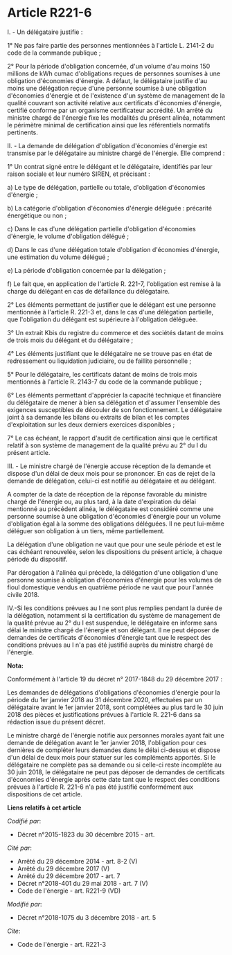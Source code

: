 # Article R221-6

I. - Un délégataire justifie :

1° Ne pas faire partie des personnes mentionnées à l'article L. 2141-2 du code de la commande publique ;

2° Pour la période d'obligation concernée, d'un volume d'au moins 150 millions de kWh cumac d'obligations reçues de personnes
soumises à une obligation d'économies d'énergie. A défaut, le délégataire justifie d'au moins une délégation reçue d'une
personne soumise à une obligation d'économies d'énergie et de l'existence d'un système de management de la qualité couvrant
son activité relative aux certificats d'économies d'énergie, certifié conforme par un organisme certificateur accrédité. Un
arrêté du ministre chargé de l'énergie fixe les modalités du présent alinéa, notamment le périmètre minimal de certification
ainsi que les référentiels normatifs pertinents.

II. - La demande de délégation d'obligation d'économies d'énergie est transmise par le délégataire au ministre chargé de
l'énergie. Elle comprend :

1° Un contrat signé entre le délégant et le délégataire, identifiés par leur raison sociale et leur numéro SIREN, et
précisant :

a) Le type de délégation, partielle ou totale, d'obligation d'économies d'énergie ;

b) La catégorie d'obligation d'économies d'énergie déléguée : précarité énergétique ou non ;

c) Dans le cas d'une délégation partielle d'obligation d'économies d'énergie, le volume d'obligation délégué ;

d) Dans le cas d'une délégation totale d'obligation d'économies d'énergie, une estimation du volume délégué ;

e) La période d'obligation concernée par la délégation ;

f) Le fait que, en application de l'article R. 221-7, l'obligation est remise à la charge du délégant en cas de défaillance
du délégataire.

2° Les éléments permettant de justifier que le délégant est une personne mentionnée à l'article R. 221-3 et, dans le cas
d'une délégation partielle, que l'obligation du délégant est supérieure à l'obligation déléguée.

3° Un extrait Kbis du registre du commerce et des sociétés datant de moins de trois mois du délégant et du délégataire ;

4° Les éléments justifiant que le délégataire ne se trouve pas en état de redressement ou liquidation judiciaire, ou de
faillite personnelle ;

5° Pour le délégataire, les certificats datant de moins de trois mois mentionnés à l'article R. 2143-7 du code de la commande
publique ;

6° Les éléments permettant d'apprécier la capacité technique et financière du délégataire de mener à bien sa délégation et
d'assumer l'ensemble des exigences susceptibles de découler de son fonctionnement. Le délégataire joint à sa demande les
bilans ou extraits de bilan et les comptes d'exploitation sur les deux derniers exercices disponibles ;

7° Le cas échéant, le rapport d'audit de certification ainsi que le certificat relatif à son système de management de la
qualité prévu au 2° du I du présent article.

III. - Le ministre chargé de l'énergie accuse réception de la demande et dispose d'un délai de deux mois pour se prononcer.
En cas de rejet de la demande de délégation, celui-ci est notifié au délégataire et au délégant.

A compter de la date de réception de la réponse favorable du ministre chargé de l'énergie ou, au plus tard, à la date
d'expiration du délai mentionné au précédent alinéa, le délégataire est considéré comme une personne soumise à une obligation
d'économies d'énergie pour un volume d'obligation égal à la somme des obligations déléguées. Il ne peut lui-même déléguer son
obligation à un tiers, même partiellement.

La délégation d'une obligation ne vaut que pour une seule période et est le cas échéant renouvelée, selon les dispositions du
présent article, à chaque période du dispositif.

Par dérogation à l'alinéa qui précède, la délégation d'une obligation d'une personne soumise à obligation d'économies
d'énergie pour les volumes de fioul domestique vendus en quatrième période ne vaut que pour l'année civile 2018.

IV.-Si les conditions prévues au I ne sont plus remplies pendant la durée de la délégation, notamment si la certification du
système de management de la qualité prévue au 2° du I est suspendue, le délégataire en informe sans délai le ministre chargé
de l'énergie et son délégant. Il ne peut déposer de demandes de certificats d'économies d'énergie tant que le respect des
conditions prévues au I n'a pas été justifié auprès du ministre chargé de l'énergie.

**Nota:**

Conformément à l'article 19 du décret n° 2017-1848 du 29 décembre 2017 :

Les demandes de délégations d'obligations d'économies d'énergie pour la période du 1er janvier 2018 au 31 décembre 2020,
effectuées par un délégataire avant le 1er janvier 2018, sont complétées au plus tard le 30 juin 2018 des pièces et
justifications prévues à l'article R. 221-6 dans sa rédaction issue du présent décret.

Le ministre chargé de l'énergie notifie aux personnes morales ayant fait une demande de délégation avant le 1er janvier 2018,
l'obligation pour ces dernières de compléter leurs demandes dans le délai ci-dessus et dispose d'un délai de deux mois pour
statuer sur les compléments apportés. Si le délégataire ne complète pas sa demande ou si celle-ci reste incomplète au 30 juin
2018, le délégataire ne peut pas déposer de demandes de certificats d'économies d'énergie après cette date tant que le
respect des conditions prévues à l'article R. 221-6 n'a pas été justifié conformément aux dispositions de cet article.

**Liens relatifs à cet article**

_Codifié par_:

  - Décret n°2015-1823 du 30 décembre 2015 - art.

_Cité par_:

  - Arrêté du 29 décembre 2014 - art. 8-2 (V)
  - Arrêté du 29 décembre 2017 (V)
  - Arrêté du 29 décembre 2017 - art. 7
  - Décret n°2018-401 du 29 mai 2018 - art. 7 (V)
  - Code de l'énergie - art. R221-9 (VD)

_Modifié par_:

  - Décret n°2018-1075 du 3 décembre 2018 - art. 5

_Cite_:

  - Code de l'énergie - art. R221-3
